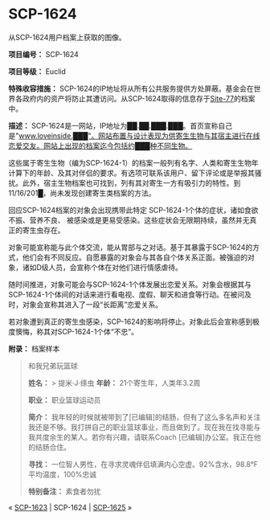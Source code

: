 # SCP-1624
                        




从SCP-1624用户档案上获取的图像。



**项目编号：** SCP-1624

**项目等级：** Euclid

**特殊收容措施：** SCP-1624的IP地址将从所有公共服务提供方处屏蔽。基金会在世界各政府内的资产将防止其遭访问。从SCP-1624取得的信息存于[Site-77](/secure-facility-dossier-site-77)的档案中。

**描述：** SCP-1624是一网站，IP地址为██.██.███.███。首页宣称自己是"www.loveinside.███"。网站布置与设计表现为供寄生生物与其宿主进行在线恋爱交友。网站上出现的档案迄今包括约███种不同生物。

这些属于寄生生物（编为SCP-1624-1）的档案一般列有名字、人类和寄生生物年计算下的年龄、及其对伴侣的要求。有选项可联系该用户、留下评论或是举报其骚扰。此外，宿主生物档案也可找到，列有其对寄生一方有吸引力的特性。到11/16/201█，尚未发现创建寄生类档案的方法。

回应SCP-1624档案的对象会出现携带此特定 SCP-1624-1个体的症状，诸如食欲不振、营养不良、 被感染或是更易受感染。这些症状会无限期持续，虽然并无真正的寄生虫存在。

对象可能宣称能与此个体交流，能从胃部与之对话。基于其暴露于SCP-1624的方式，他们会有不同反应。自愿暴露的对象会与其各自个体关系正面。被强迫的对象，诸如D级人员，会宣称个体在对他们进行情感虐待。

随时间推进，对象可能会与SCP-1624-1个体发展出恋爱关系。对象会根据其与SCP-1624-1个体间的对话来进行看电视、度假、聊天和进食等行动。在被问及时，对象会宣称其进入了一段“长距离”恋爱关系。

若对象遭到真正的寄生虫感染，SCP-1624的影响将停止。对象此后会宣称感到极度懊悔，称其对SCP-1624-1个体“不忠”。

**附录：** 档案样本


> 
> 
> 和我兄弟玩篮球
> 
> 
> 
> 
> **姓名：** > 提米·J·绦虫
> **年龄：** 21个寄生年，人类年3.2周
> 
> **职业：** 职业篮球运动员
> 
> **简介：** 我年轻的时候就被带到了[已编辑]的结肠，但有了这么多名声和关注我还是不够。我打拼自己的职业篮球事业，而且做到了。现在我在找寻能与我共度余生的某人。若你有兴趣，请联系Coach [已编辑]办公室。我正在他的结肠合住。
> 
> **寻找：** 一位智人男性，在寻求灵魂伴侣填满内心空虚。92%含水，98.8°F 平均温度，100%忠诚
> 
> **特别备注：** 素食者勿扰
> 



« <a shape='rect' class='newpage' href='/scp-1623'>SCP-1623</a> | SCP-1624 | [SCP-1625](/scp-1625) »





                    